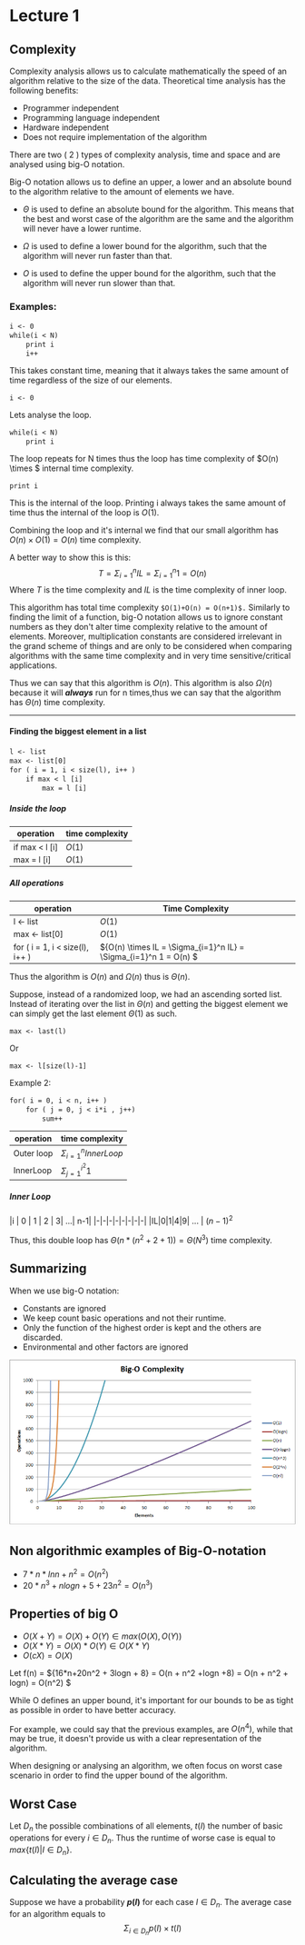 # Lecture 1

## Complexity

Complexity analysis allows us to calculate mathematically the speed of an algorithm relative to the size of the data.
Theoretical time analysis has the following benefits:

* Programmer independent
* Programming language independent
* Hardware independent
* Does not require implementation of the algorithm

There are two ( 2 ) types of complexity analysis, time and space and are analysed using big-O notation.

Big-O notation allows us to define an upper, a lower and an absolute bound to the algorithm relative to the amount of elements we have.

* $\Theta$ is used to define an absolute bound for the algorithm. This means that the best and worst case of the algorithm are the same and the algorithm will never have a lower runtime.

* $\Omega$ is used to define a lower bound for the algorithm, such that the algorithm will never run faster than that.
* ${O}$ is used to define the upper bound for the algorithm, such that the algorithm will never run slower than that.

### Examples:

    i <- 0
    while(i < N)
        print i
        i++


This takes constant time, meaning that it always takes the same amount of time regardless of the size of our elements.

    i <- 0

Lets analyse the loop.

    while(i < N)
        print i

The loop repeats for  N times thus the loop has time complexity of $O(n) \times $ internal time complexity.

    print i

This is the internal of the loop. Printing i always takes the same amount of time thus the internal of the loop is $O(1)$.

Combining the loop and it's internal we find that our small algorithm has $O(n) {\times} O(1) = O(n)$ time complexity. 

A better way to show this is this:
$$T= \Sigma_{i=1}^n IL = \Sigma_{i=1}^n 1 = O(n) $$Where $T$ is the time complexity and $IL$ is the time complexity of inner loop.

This algorithm has total time complexity ``$O(1)+O(n) = O(n+1)$.``
Similarly to finding the limit of a function, big-O notation allows us to ignore constant numbers as they don't alter time complexity relative to the amount of elements. Moreover, multiplication constants are considered irrelevant in the grand scheme of things and are only to be considered when comparing algorithms with the same time complexity and in very time sensitive/critical applications.

Thus we can say that this algorithm is ${O(n)}$.
This algorithm is also $\Omega(n)$ because it will ***always*** run for n times,thus we can say that the algorithm has $\Theta(n)$ time complexity.
___

#### Finding the biggest element in a list

    l <- list
    max <- list[0]
    for ( i = 1, i < size(l), i++ )
        if max < l [i]
            max = l [i]

##### Inside the loop

|operation|time complexity|
|---------|---------------|
|if max < l [i] | $O(1)$
|max = l [i]|$O(1)$

##### All operations

| operation|Time Complexity |    
|--------|------------------|
|l <- list| ${O(1)}$|
|max <- list[0] | $O(1)$|
|for ( i = 1, i < size(l), i++ )| ${O(n) \times IL = \Sigma_{i=1}^n IL} = \Sigma_{i=1}^n 1 = O(n) $

Thus the algorithm is ${O(n)}$ and ${\Omega(n)}$ thus is ${\Theta(n)}$.

Suppose, instead of a randomized loop, we had an ascending sorted list. Instead of iterating over the list in ${\Theta(n)}$ and getting the biggest element we can simply get the last element ${\Theta(1)}$ as such.

    max <- last(l)

Or

    max <- l[size(l)-1]

Example 2:

    for( i = 0, i < n, i++ )
        for ( j = 0, j < i*i , j++)
            sum++

|operation| time complexity|
|-|-|
|Outer loop|${\Sigma_{i=1}^nInnerLoop}$|
|InnerLoop|${\Sigma_{j=1}^{i^2}1}$|

##### Inner Loop

|i | 0 | 1 | 2 | 3| ...| n-1|
|-|-|-|-|-|-|-|-|
|IL|0|1|4|9| ... | ${(n-1)^2}$

Thus, this double loop has ${\Theta(n*(n^2+2+1))=\Theta(N^3)}$ time complexity.

## Summarizing

When we use big-O notation:

* Constants are ignored
* We keep count basic operations and not their runtime.
* Only the function of the highest order is kept and the others are discarded.
* Environmental and other factors are ignored

![Big-O-chart](./images/big-O-chart.png)

## Non algorithmic examples of Big-O-notation

* ${7*n*lnn + n^2} = O(n^2)$
* ${20*n^3 + nlogn + 5 + 23n^2} = O(n^3)$

## Properties of big O

* ${O(X+Y) = O(X)+O(Y)} \in max(O(X),O(Y))$
* ${O(X*Y) = O(X)*O(Y) \in O(X*Y)}$
* ${O(cX) = O(X)}$

Let f(n) = ${16*n+20n^2 + 3logn + 8} = O(n + n^2 +logn +8) = O(n + n^2 + logn) = O(n^2) $

While O defines an upper bound, it's important for our bounds to be as tight as possible in order to have better accuracy.

For example, we could say that the previous examples, are $O(n^4)$, while that may be true, it doesn't provide us with a clear representation of the algorithm.

When designing or analysing an algorithm, we often focus on worst case scenario in order to find the upper bound of the algorithm.

## Worst Case

Let $D_n$ the possible combinations of all elements, $t(I)$ the number of basic operations for every $i \in D_n$. Thus the runtime of worse case is equal  to $max \{ t(I) | I \in D_n\}$.

## Calculating the average case

Suppose we have a probability **${p(I)}$** for each case ${I\in D_n}$. The average case for an algorithm equals to $${\Sigma_{i\in D_n} p(I) \times t(I)} $$